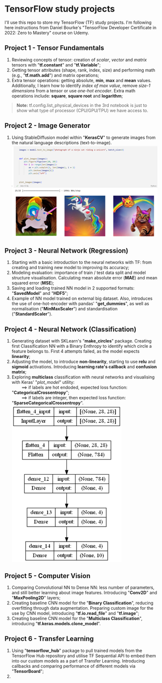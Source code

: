 # TensorFlow study projects
I'll use this repo to store my TensorFlow (TF) study projects. I'm following here instructions from Daniel Bourke's "TensorFlow Developer Certificate in 2022: Zero to Mastery" course on Udemy.

## Project 1 - Tensor Fundamentals
1. Reviewing concepts of tensor: creation of _scalar_, _vector_ and _matrix_ tensors with "**tf.constant**" and "**tf.Variable**";
2. Getting tensor attributes (shape, rank, index, size) and performing math (e.g., "**tf.math.add**") and matrix operations;
3. Extra tensor operations: getting absolute, **min**, **max** and **mean** values. Additionally, I learn how to identify _index of max value_, remove _size-1 dimensions_ from a tensor or use _one-hot encoder_. Extra math operations include: **square**, **square root** and **logarithm**;
> **Note:** tf.config.list_physical_devices in the 3rd notebook is just to show what type of processor (CPU/GPU/TPU) we have access to.

## Project 2 - Image Generator
1. Using StableDiffusion model within "**KerasCV**" to generate images from the natural language descriptions (text-to-image). 
![screenshot_2.1](images/Project2_KerasCV.png)

## Project 3 - Neural Network (Regression)
1. Starting with a basic introduction to the neural networks with TF: from creating and training new model to improving its accuracy;
2. Modeling evaluation: importance of train / test data split and model structure visualisation. Calculating mean absolute error (**MAE**) and mean squared error (**MSE**);
3. Saving and loading trained NN model in 2 supported formats: "**SavedModel**" and "**HDF5**";
4. Example of NN model trained on external big dataset. Also, introduces the use of one-hot-encoder with pandas' "**get_dummies**", as well as normalisation ("**MinMaxScaler**") and standardisation ("**StandardScaler**").

## Project 4 - Neural Network (Classification)
1. Generating dataset with SKLearn's "**make_circles**" package. Creating first Classification NN with a Binary Enthropy to identify which circle a feature belongs to. First 4 attempts failed, as the model expects **linearity**;
2. Adjusting the model, to introduce **non-linearity**, starting to use **relu** and **sigmoid** activations. Introducing **learning rate's callback** and **confusion matrix**;
3. Exploring **multiclass** classification with neural networks and visualising with Keras' "*plot_model*" utility:  
&emsp;&emsp; ==> if labels are hot endoded, expected loss function: "**CategoricalCrossentropy**";  
&emsp;&emsp; ==> if labels are integer, then expected loss function: "**SparseCategoricalCrossentropy**".
![screenshot_4.1](images/Project4_NN_Visual.png)

## Project 5 - Computer Vision
1. Comparing Convolutional NN to Dense NN: less number of parameters, and still better learning about image features. Introducing "**Conv2D**" and "**MaxPooling2D**" layers;
2. Creating baseline CNN model for the "**Binary Classification**", reducing overfitting through data augmentation. Preparing custom image for the use by CNN model, introducing "**tf.io.read_file**" and "**tf.image**";
3. Creating baseline CNN model for the "**Multiclass Classification**", introducing "**tf.keras.models.clone_model**".

## Project 6 - Transfer Learning
1. Using "**tensorflow_hub**" package to pull trained models from the TensorFlow Hub repository and utilise TF Sequential API to embed them into our custom models as a part of Transfer Learning. Introducing callbacks and comparing performance of different models via "**TensorBoard**";
2. 
